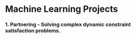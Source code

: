 # Machine Learning Projects

### 1. Partnering - Solving complex dynamic constraint satisfaction problems.
